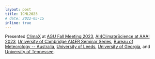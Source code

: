 ```yaml
---
layout: post
title: ICML2023
# date: 2022-05-15
inline: true
---
```


Presented [ClimaX](https://arxiv.org/abs/2301.10343) at [AGU Fall Meeting 2023](https://www.agu.org/annual-meeting), [AI4ClimateScience at AAAI 2023](https://ai4climatescience.github.io/), [University of Cambridge AI4ER Seminar Series](https://ai4er-cdt.esc.cam.ac.uk/), [Bureau of Meteorology -- Australia](http://www.bom.gov.au/), [University of Leeds](https://sciml-leeds.github.io/), [University of Georgia](https://www.uga.edu/), and [University of Tennessee](https://www.utk.edu/).